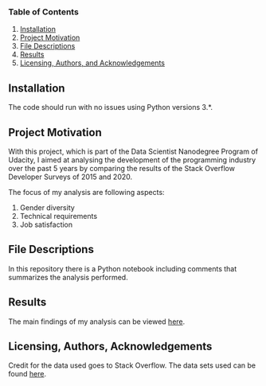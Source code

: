 

### Table of Contents

1. [Installation](#installation)
2. [Project Motivation](#motivation)
3. [File Descriptions](#files)
4. [Results](#results)
5. [Licensing, Authors, and Acknowledgements](#licensing)

## Installation <a name="installation"></a>

The code should run with no issues using Python versions 3.*. 

## Project Motivation<a name="motivation"></a>

With this project, which is part of the Data Scientist Nanodegree Program of Udacity, I aimed at analysing the development of the programming industry over the past 5 years by comparing the results of the Stack Overflow Developer Surveys of 2015 and 2020.

The focus of my analysis are following aspects:

1. Gender diversity
2. Technical requirements
3. Job satisfaction

## File Descriptions <a name="files"></a>

In this repository there is a Python notebook including comments that summarizes the analysis performed.

## Results<a name="results"></a>

The main findings of my analysis can be viewed [here](https://lisa-fontana.medium.com/how-fast-is-the-programming-world-changing-b7dd79d5f25a).

## Licensing, Authors, Acknowledgements<a name="licensing"></a>

Credit for the data used goes to Stack Overflow. The data sets used can be found [here](https://insights.stackoverflow.com/survey).
